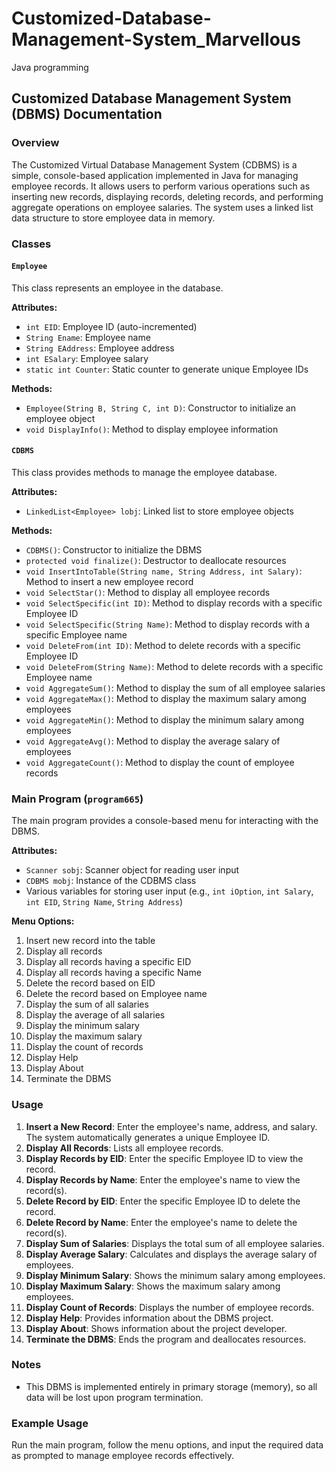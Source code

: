 # Customized-Database-Management-System_Marvellous
Java programming

## Customized Database Management System (DBMS) Documentation

### Overview

The Customized Virtual Database Management System (CDBMS) is a simple, console-based application implemented in Java for managing employee records. It allows users to perform various operations such as inserting new records, displaying records, deleting records, and performing aggregate operations on employee salaries. The system uses a linked list data structure to store employee data in memory.

### Classes

#### `Employee`
This class represents an employee in the database.

**Attributes:**
- `int EID`: Employee ID (auto-incremented)
- `String Ename`: Employee name
- `String EAddress`: Employee address
- `int ESalary`: Employee salary
- `static int Counter`: Static counter to generate unique Employee IDs

**Methods:**
- `Employee(String B, String C, int D)`: Constructor to initialize an employee object
- `void DisplayInfo()`: Method to display employee information

#### `CDBMS`
This class provides methods to manage the employee database.

**Attributes:**
- `LinkedList<Employee> lobj`: Linked list to store employee objects

**Methods:**
- `CDBMS()`: Constructor to initialize the DBMS
- `protected void finalize()`: Destructor to deallocate resources
- `void InsertIntoTable(String name, String Address, int Salary)`: Method to insert a new employee record
- `void SelectStar()`: Method to display all employee records
- `void SelectSpecific(int ID)`: Method to display records with a specific Employee ID
- `void SelectSpecific(String Name)`: Method to display records with a specific Employee name
- `void DeleteFrom(int ID)`: Method to delete records with a specific Employee ID
- `void DeleteFrom(String Name)`: Method to delete records with a specific Employee name
- `void AggregateSum()`: Method to display the sum of all employee salaries
- `void AggregateMax()`: Method to display the maximum salary among employees
- `void AggregateMin()`: Method to display the minimum salary among employees
- `void AggregateAvg()`: Method to display the average salary of employees
- `void AggregateCount()`: Method to display the count of employee records

### Main Program (`program665`)
The main program provides a console-based menu for interacting with the DBMS.

**Attributes:**
- `Scanner sobj`: Scanner object for reading user input
- `CDBMS mobj`: Instance of the CDBMS class
- Various variables for storing user input (e.g., `int iOption`, `int Salary`, `int EID`, `String Name`, `String Address`)

**Menu Options:**
1. Insert new record into the table
2. Display all records
3. Display all records having a specific EID
4. Display all records having a specific Name
5. Delete the record based on EID
6. Delete the record based on Employee name
7. Display the sum of all salaries
8. Display the average of all salaries
9. Display the minimum salary
10. Display the maximum salary
11. Display the count of records
12. Display Help
13. Display About
14. Terminate the DBMS

### Usage

1. **Insert a New Record**: Enter the employee's name, address, and salary. The system automatically generates a unique Employee ID.
2. **Display All Records**: Lists all employee records.
3. **Display Records by EID**: Enter the specific Employee ID to view the record.
4. **Display Records by Name**: Enter the employee's name to view the record(s).
5. **Delete Record by EID**: Enter the specific Employee ID to delete the record.
6. **Delete Record by Name**: Enter the employee's name to delete the record(s).
7. **Display Sum of Salaries**: Displays the total sum of all employee salaries.
8. **Display Average Salary**: Calculates and displays the average salary of employees.
9. **Display Minimum Salary**: Shows the minimum salary among employees.
10. **Display Maximum Salary**: Shows the maximum salary among employees.
11. **Display Count of Records**: Displays the number of employee records.
12. **Display Help**: Provides information about the DBMS project.
13. **Display About**: Shows information about the project developer.
14. **Terminate the DBMS**: Ends the program and deallocates resources.

### Notes
- This DBMS is implemented entirely in primary storage (memory), so all data will be lost upon program termination.

### Example Usage
Run the main program, follow the menu options, and input the required data as prompted to manage employee records effectively.
